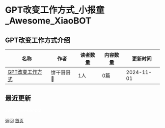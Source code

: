 # GPT改变工作方式_小报童_Awesome_XiaoBOT

## GPT改变工作方式介绍
>   
  


|名称|作者|读者数量|内容数量|更新时间|
|---|---|---|---|---|
|[GPT改变工作方式](https://xiaobot.net/p/gpt?refer=0b133df9-27dc-423b-8101-639049001c13)|饼干哥哥🍪|1人|0篇|2024-11-01|

## 最近更新



<a href="https://github.com/Reno9527/awesome-xiaobot" style="color: white; text-decoration: none;">awesome-xiaobot</a>

返回 [首页](../README.md)
